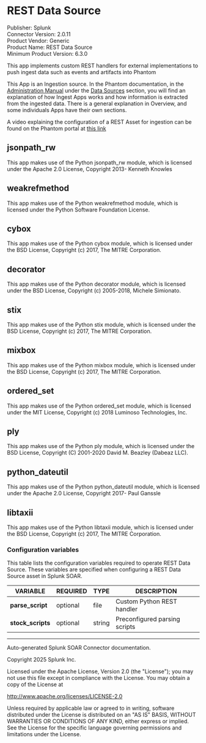 # REST Data Source

Publisher: Splunk \
Connector Version: 2.0.11 \
Product Vendor: Generic \
Product Name: REST Data Source \
Minimum Product Version: 6.3.0

This app implements custom REST handlers for external implementations to push ingest data such as events and artifacts into Phantom

This App is an Ingestion source. In the Phantom documentation, in the [Administration
Manual](../admin/) under the [Data Sources](../admin/sources) section, you will find an explanation
of how Ingest Apps works and how information is extracted from the ingested data. There is a general
explanation in Overview, and some individuals Apps have their own sections.

A video explaining the configuration of a REST Asset for ingestion can be found on the Phantom
portal at [this link](https://my.phantom.us/video/4)

## jsonpath_rw

This app makes use of the Python jsonpath_rw module, which is licensed under the Apache 2.0 License,
Copyright 2013- Kenneth Knowles

## weakrefmethod

This app makes use of the Python weakrefmethod module, which is licensed under the Python Software
Foundation License.

## cybox

This app makes use of the Python cybox module, which is licensed under the BSD License, Copyright
(c) 2017, The MITRE Corporation.

## decorator

This app makes use of the Python decorator module, which is licensed under the BSD License,
Copyright (c) 2005-2018, Michele Simionato.

## stix

This app makes use of the Python stix module, which is licensed under the BSD License, Copyright (c)
2017, The MITRE Corporation.

## mixbox

This app makes use of the Python mixbox module, which is licensed under the BSD License, Copyright
(c) 2017, The MITRE Corporation.

## ordered_set

This app makes use of the Python ordered_set module, which is licensed under the MIT License,
Copyright (c) 2018 Luminoso Technologies, Inc.

## ply

This app makes use of the Python ply module, which is licensed under the BSD License, Copyright (C)
2001-2020 David M. Beazley (Dabeaz LLC).

## python_dateutil

This app makes use of the Python python_dateutil module, which is licensed under the Apache 2.0
License, Copyright 2017- Paul Ganssle

## libtaxii

This app makes use of the Python libtaxii module, which is licensed under the BSD License, Copyright
(c) 2017, The MITRE Corporation.

### Configuration variables

This table lists the configuration variables required to operate REST Data Source. These variables are specified when configuring a REST Data Source asset in Splunk SOAR.

VARIABLE | REQUIRED | TYPE | DESCRIPTION
-------- | -------- | ---- | -----------
**parse_script** | optional | file | Custom Python REST handler |
**stock_scripts** | optional | string | Preconfigured parsing scripts |

______________________________________________________________________

Auto-generated Splunk SOAR Connector documentation.

Copyright 2025 Splunk Inc.

Licensed under the Apache License, Version 2.0 (the "License");
you may not use this file except in compliance with the License.
You may obtain a copy of the License at

http://www.apache.org/licenses/LICENSE-2.0

Unless required by applicable law or agreed to in writing,
software distributed under the License is distributed on an "AS IS" BASIS,
WITHOUT WARRANTIES OR CONDITIONS OF ANY KIND, either express or implied.
See the License for the specific language governing permissions and limitations under the License.
